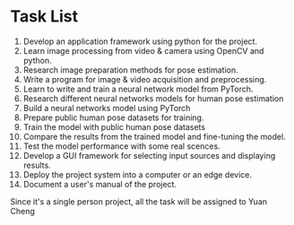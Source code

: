 # Task List

1. Develop an application framework using python for the project.
2. Learn image processing from video & camera using OpenCV and python.
3. Research image preparation methods for pose estimation.
4. Write a program for image & video acquisition and preprocessing.
5. Learn to write and train a neural network model from PyTorch.
6. Research different neural networks models for human pose estimation
7. Build a neural networks model using PyTorch
8. Prepare public human pose datasets for training.
9. Train the model with public human pose datasets
10. Compare the results from the trained model and fine-tuning the model.
11. Test the model performance with some real scences.
12. Develop a GUI framework for selecting input sources and displaying results.
13. Deploy the project system into a computer or an edge device.
14. Document a user's manual of the project.

Since it's a single person project, all the task will be assigned to Yuan Cheng